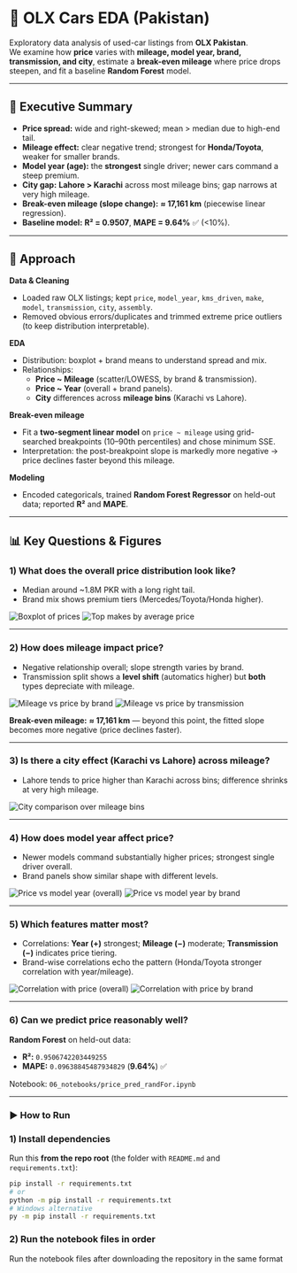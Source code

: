 # 🚗 OLX Cars EDA (Pakistan)

Exploratory data analysis of used-car listings from **OLX Pakistan**.  
We examine how **price** varies with **mileage, model year, brand, transmission, and city**, estimate a **break-even mileage** where price drops steepen, and fit a baseline **Random Forest** model.

---

## 🔎 Executive Summary

- **Price spread:** wide and right-skewed; mean > median due to high-end tail.  
- **Mileage effect:** clear negative trend; strongest for **Honda/Toyota**, weaker for smaller brands.  
- **Model year (age):** the **strongest** single driver; newer cars command a steep premium.  
- **City gap:** **Lahore > Karachi** across most mileage bins; gap narrows at very high mileage.  
- **Break-even mileage (slope change):** **≈ 17,161 km** (piecewise linear regression).  
- **Baseline model:** **R² = 0.9507**, **MAPE = 9.64%** ✅ (<10%).

---

## 🧭 Approach

**Data & Cleaning**
- Loaded raw OLX listings; kept `price`, `model_year`, `kms_driven`, `make`, `model`, `transmission`, `city`, `assembly`.
- Removed obvious errors/duplicates and trimmed extreme price outliers (to keep distribution interpretable).

**EDA**
- Distribution: boxplot + brand means to understand spread and mix.
- Relationships:
  - **Price ~ Mileage** (scatter/LOWESS, by brand & transmission).
  - **Price ~ Year** (overall + brand panels).
  - **City** differences across **mileage bins** (Karachi vs Lahore).

**Break-even mileage**
- Fit a **two-segment linear model** on `price ~ mileage` using grid-searched breakpoints (10–90th percentiles) and chose minimum SSE.
- Interpretation: the post-breakpoint slope is markedly more negative → price declines faster beyond this mileage.

**Modeling**
- Encoded categoricals, trained **Random Forest Regressor** on held-out data; reported **R²** and **MAPE**.

---

## 📊 Key Questions & Figures

### 1) What does the overall price distribution look like?
- Median around ~1.8M PKR with a long right tail.  
- Brand mix shows premium tiers (Mercedes/Toyota/Honda higher).

![Boxplot of prices](reports/01/boxplot_prices.png)
![Top makes by average price](reports/01/price_brands.png)

---

### 2) How does mileage impact price?
- Negative relationship overall; slope strength varies by brand.  
- Transmission split shows a **level shift** (automatics higher) but **both** types depreciate with mileage.

![Mileage vs price by brand](reports/02/mileage_price.png)
![Mileage vs price by transmission](reports/02/mileage_price_transmission.png)

**Break-even mileage:** **≈ 17,161 km** — beyond this point, the fitted slope becomes more negative (price declines faster).  

---

### 3) Is there a city effect (Karachi vs Lahore) across mileage?
- Lahore tends to price higher than Karachi across bins; difference shrinks at very high mileage.

![City comparison over mileage bins](reports/03/mileage_price_location.png)

---

### 4) How does model year affect price?
- Newer models command substantially higher prices; strongest single driver overall.  
- Brand panels show similar shape with different levels.

![Price vs model year (overall)](reports/04/year_price.png)
![Price vs model year by brand](reports/04/year_price_model.png)

---

### 5) Which features matter most?
- Correlations: **Year (+)** strongest; **Mileage (−)** moderate; **Transmission (−)** indicates price tiering.  
- Brand-wise correlations echo the pattern (Honda/Toyota stronger correlation with year/mileage).

![Correlation with price (overall)](reports/05/feature_selection.png)
![Correlation with price by brand](reports/05/feature_selection_model.png)

---

### 6) Can we predict price reasonably well?
**Random Forest** on held-out data:
- **R²:** `0.9506742203449255`  
- **MAPE:** `0.09638845487934829` (**9.64%**) ✅

Notebook: `06_notebooks/price_pred_randFor.ipynb`

---

### ▶️ How to Run
### 1) Install dependencies  
Run this **from the repo root** (the folder with `README.md` and `requirements.txt`):
```bash
pip install -r requirements.txt
# or
python -m pip install -r requirements.txt
# Windows alternative
py -m pip install -r requirements.txt
```
### 2) Run the notebook files in order
Run the notebook files after downloading the repository in the same format

